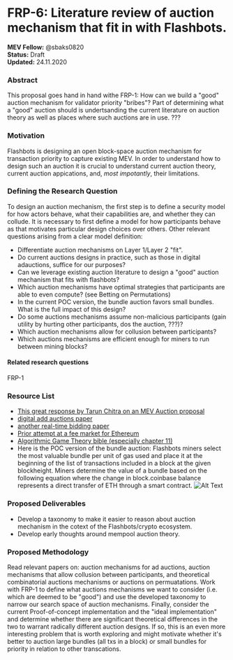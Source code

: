# FRP-6: Literature review of auction mechanism that fit in with Flashbots.


**MEV Fellow:** @sbaks0820
</br> **Status:** Draft
</br> **Updated:** 24.11.2020

### Abstract
This proposal goes hand in hand withe FRP-1: How can we build a "good" auction mechanism for validator priority "bribes"? 
Part of determining what a "good" auction should is undertsanding the current literature on auction theory as well as places where such auctions
are in use. ???

### Motivation
Flashbots is designing an open block-space auction mechanism for transaction priority to capture existing MEV. In order to understand how to design
such an auction it is crucial to understand current auction theory, current auction appications, and, *most impotantly*, their limitations. 

### Defining the Research Question

To design an auction mechanism, the first step is to define a security model for how actors behave, what their capabilities are, and whether they can collude. 
It is necessary to first define a model for how participants behave as that motivates particular design choices over others. 
Other relevant questions arising from a clear model definition:
* Differentiate auction mechanisms on Layer 1/Layer 2 "fit".
* Do current auctions designs in practice, such as those in digital adauctions, suffice for our purposes?
* Can we leverage existing auction literature to design a "good" auction mechanism that fits with flashbots?
* Which auction mechanisms have optimal strategies that participants are able to even compute? (see Betting on Permutations)
* In the current POC version, the bundle auction favors small bundles. What is the full impact of this design?
* Do some auctions mechanisms assume non-malicious participants (gain utility by hurting other participants, dos the auction, ???)?
* Which auction mechanisms allow for collusion between participants?
* Which auctions mechanisms are efficient enough for miners to run between mining blocks?

#### Related research questions
FRP-1

### Resource List
* [This great response by Tarun Chitra on an MEV Auction proposal](https://ethresear.ch/t/mev-auction-auctioning-transaction-ordering-rights-as-a-solution-to-miner-extractable-value/6788/3)
* [digital add auctions paper](https://arxiv.org/pdf/1610.03013.pdf)
* [another real-time bidding paper](http://wnzhang.net/share/rtb-papers/repeat-auction.pdf)
* [Prior attempt at a fee market for Ethereum](https://arxiv.org/pdf/1901.06830.pdf)
* [Algorithmic Game Theory bible (especially chapter 11)](https://www.cs.cmu.edu/~sandholm/cs15-892F13/algorithmic-game-theory.pdf)
* Here is the POC version of the bundle auction: Flashbots miners select the most valuable bundle per unit of gas used and place it at the beginning of the list of transactions included in a block at the given blockheight. Miners determine the value of a bundle based on the following equation where the change in block.coinbase balance represents a direct transfer of ETH through a smart contract.
![Alt Text](https://user-images.githubusercontent.com/15959632/99228128-7c883b00-27ec-11eb-8b95-3896b21e0b08.png)

### Proposed Deliverables
* Develop a taxonomy to make it easier to reason about auction mechanism in the cotext of the Flashbots/crypto ecosystem.
* Develop early thoughts around mempool auction theory.


### Proposed Methodology 
Read relevant papers on: auction mechanisms for ad auctions, auction mechanisms that allow collusion between participants, and theoretical combinatorial auctions mechanisms or auctions on permuatations. 
Work with FRP-1 to define what auctions mechanisms we want to consider (i.e. which are deemed to be "good") and use the developed taxonomy to narrow our search space of auction mechanisms.
Finally, consider the current Proof-of-concept implementation and the "ideal implementation" and determine whether there are significant theoretical differences in the two to warrant radically different auction designs.
If so, this is an even more interesting problem that is worth exploring and might motivate whether it's better to auction large bundles (all txs in a block) or small bundles for priority in relation to other transcations.
